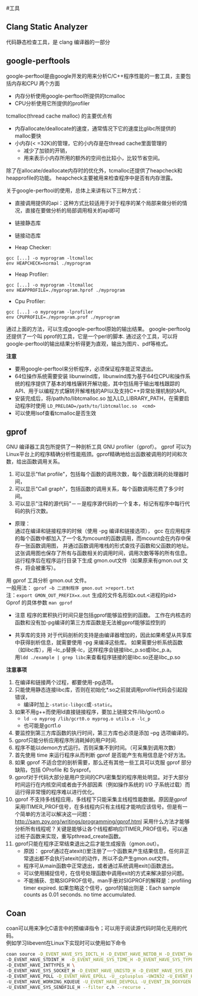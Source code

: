 #工具

## Clang Static Analyzer
代码静态检查工具，是 clang 编译器的一部分

## google-perftools
google-perftool是由google开发的用来分析C/C++程序性能的一套工具，主要包括内存和CPU 两个方面
   * 内存分析使用google-perftool所提供的tcmalloc
   * CPU分析使用它所提供的profiler

tcmalloc(thread cache malloc) 的主要优点有
   * 内存allocate/deallocate的速度，通常情况下它的速度比glibc所提供的 malloc要快
   * 小内存(< =32K)的管理，它的小内存是在thread cache里面管理的
      * 减少了加锁的开销，
      * 用来表示小内存所用的额外的空间也比较小，比较节省空间。

除了在allocate/deallocate内存时的优化外，tcmalloc还提供了heapcheck和heapprofile的功能。
heapcheck主要被用来检查程序中是否有内存泄露。

关于google-perftool的使用，总体上来讲有以下三种方式：
   * 直接调用提供的api：这种方式比较适用于对于程序的某个局部来做分析的情况，直接在要做分析的局部调用相关的api即可
   * 链接静态库
   * 链接动态库

* Heap Checker:
```shell
gcc [...] -o myprogram -ltcmalloc
env HEAPCHECK=normal ./myprogram
```
* Heap Profiler:
```shell
gcc [...] -o myprogram -ltcmalloc
env HEAPPROFILE=./myprogram.hprof ./myprogram
```
* Cpu Profiler:
```shell
gcc [...] -o myprogram -lprofiler
env CPUPROFILE=./myprogram.prof ./myprogram
```
通过上面的方法，可以生成google-perftool原始的输出结果。
google-perftoolg还提供了一个叫 pprof的工具，它是一个perl的脚本.
通过这个工具，可以将google-perftool的输出结果分析得更为直观，输出为图片、pdf等格式。

**注意**
   * 要用google-perftool来分析程序，必须保证程序能正常退出。
   * 64位操作系统需要安装 libunwind库，libunwind库为基于64位CPU和操作系统的程序提供了基本的堆栈辗转开解功能，其中包括用于输出堆栈跟踪的API、用于以编程方式辗转开解堆栈的API以及支持C++异常处理机制的API。
   * 安装完成后，将/path/to/libtcmalloc.so 加入LD_LIBRARY_PATH，在需要启动程序<cmd>时使用 `LD_PRELOAD=/path/to/libtcmalloc.so  <cmd>`
   * 可以使用lsof查看tcmalloc是否生效

## gprof
GNU 编译器工具包所提供了一种剖析工具 GNU profiler（gprof）。
gprof 可以为 Linux平台上的程序精确分析性能瓶颈。gprof精确地给出函数被调用的时间和次数，给出函数调用关系。
   1. 可以显示"flat profile"，包括每个函数的调用次数，每个函数消耗的处理器时间，
   2. 可以显示"Call graph"，包括函数的调用关系，每个函数调用花费了多少时间。
   3. 可以显示"注释的源代码"－－是程序源代码的一个复本，标记有程序中每行代码的执行次数。

* 原理：  
通过在编译和链接程序的时候（使用 -pg 编译和链接选项），
gcc 在应用程序的每个函数中都加入了一个名为mcount的函数调用，而mcount会在内存中保存一张函数调用图，
并通过函数调用堆栈的形式查找子函数和父函数的地址。这张调用图也保存了所有与函数相关的调用时间，调用次数等等的所有信息。
运行程序后在程序运行目录下生成 gmon.out文件（如果原来有gmon.out 文件，将会被重写）。

用 gprof 工具分析 gmon.out 文件。   
一般用法：
   `gprof –b 二进制程序 gmon.out >report.txt`    
注：`export GMON_OUT_PREFIX=x.out` 生成的文件名形如x.out.<进程的pid>   
Gprof 的具体参数 `man gprof`

* 注意
程序的累积执行时间只是包括gprof能够监控到的函数。
工作在内核态的函数和没有加-pg编译的第三方库函数是无法被gprof能够监控到的

* 共享库的支持
对于代码剖析的支持是由编译器增加的，因此如果希望从共享库中获得剖析信息，就需要使用 -pg 来编译这些库。
如果需要分析系统函数（如libc库），用 –lc_p替换-lc，这样程序会链接libc_p.so或libc_p.a。   
用`ldd ./example | grep libc`来查看程序链接的是libc.so还是libc_p.so

**注意事项** 
   1. 在编译和链接两个过程，都要使用-pg选项。
   2. 只能使用静态连接libc库，否则在初始化*.so之前就调用profile代码会引起段错误，
      * 编译时加上`-static-libgcc`或`-static`。
   3. 如果不用g++而使用ld直接链接程序，要加上链接文件/lib/gcrt0.o
      * `ld -o myprog /lib/gcrt0.o myprog.o utils.o -lc_p` 
      * 也可能是gcrt1.o
   4. 要监控到第三方库函数的执行时间，第三方库也必须是添加 –pg 选项编译的。
   5. gprof只能分析应用程序所消耗掉的用户时间.
   6. 程序不能以demon方式运行。否则采集不到时间。（可采集到调用次数）
   7. 首先使用 time 来运行程序从而判断 gprof 是否能产生有用信息是个好方法。
   8. 如果 gprof 不适合您的剖析需要，那么还有其他一些工具可以克服 gprof 部分缺陷，包括 OProfile 和 Sysprof。
   9. gprof对于代码大部分是用户空间的CPU密集型的程序用处明显。对于大部分时间运行在内核空间或者由于外部因素（例如操作系统的 I/O 子系统过载）而运行得非常慢的程序难以进行优化。
   10. gprof 不支持多线程应用，多线程下只能采集主线程性能数据。原因是gprof采用ITIMER_PROF信号，在多线程内只有主线程才能响应该信号。但是有一个简单的方法可以解决这一问题：http://sam.zoy.org/writings/programming/gprof.html
采用什么方法才能够分析所有线程呢？关键是能够让各个线程都响应ITIMER_PROF信号。可以通过桩子函数来实现，重写pthread_create函数。
   11. gprof只能在程序正常结束退出之后才能生成报告（gmon.out）。
        * 原因： gprof通过在atexit()里注册了一个函数来产生结果信息，任何非正常退出都不会执行atexit()的动作，所以不会产生gmon.out文件。
        * 程序可从main函数中正常退出，或者通过系统调用exit()函数退出。
        * 可以使用捕捉信号，在信号处理函数中调用exit的方式来解决部分问题。
        * 不能捕获、忽略SIGPROF信号。man手册对SIGPROF的解释是：profiling timer expired. 如果忽略这个信号，gprof的输出则是：Each sample counts as 0.01 seconds. no time accumulated.

## Coan
coan可以用来净化C语言中的预编译指令；可以用于阅读源代码时简化无用的代码。    
例如学习libevent在Linux下实现时可以使用如下命令
```bash
coan source -D_EVENT_HAVE_SYS_IOCTL_H -D_EVENT_HAVE_NETDB_H -D_EVENT_HAVE_STDDEF_H \ 
-D_EVENT_HAVE_STDINT_H  -D_EVENT_HAVE_SYS_TIME_H -D_EVENT_HAVE_SYS_TYPES_H \
-D_EVENT_HAVE_INTTYPES_H \
-D_EVENT_HAVE_SYS_SOCKET_H -D_EVENT_HAVE_UNISTD_H -D_EVENT_HAVE_SYS_EVENTFD_H -D_EVENT_HAVE_SELECT \
-D_EVENT_HAVE_POLL -D_EVENT_HAVE_EPOLL -U__cplusplus -UWIN32 -U_EVENT_HAVE_EVENT_PORTS \
-U_EVENT_HAVE_WORKING_KQUEUE -U_EVENT_HAVE_DEVPOLL -U_EVENT_IN_DOXYGEN -U_MSC_VER \
-U_EVENT_HAVE_SYS_SENDFILE_H --filter c,h --recurse .
```


